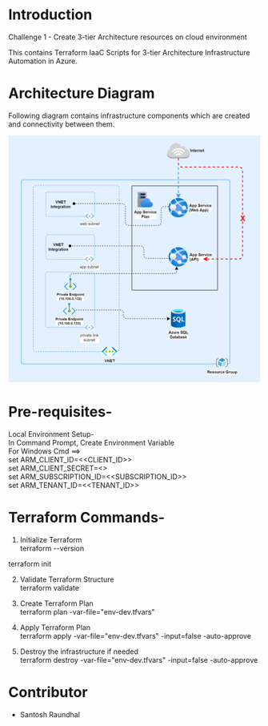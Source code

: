 # Introduction 
Challenge 1 - Create 3-tier Architecture resources on cloud environment

This contains Terraform IaaC Scripts for 3-tier Architecture Infrastructure Automation in Azure.

# Architecture Diagram
Following diagram contains infrastructure components which are created and connectivity between them.

![3-tier architecture](./3-tier-architecture.png)

# Pre-requisites-
Local Environment Setup-  
In Command Prompt, Create Environment Variable  
For Windows Cmd ==>  
set ARM_CLIENT_ID=<<CLIENT_ID>>  
set ARM_CLIENT_SECRET=<<SECRET>>  
set ARM_SUBSCRIPTION_ID=<<SUBSCRIPTION_ID>>  
set ARM_TENANT_ID=<<TENANT_ID>>  


# Terraform Commands-

1. Initialize Terraform  
terraform --version  

terraform init  

2. Validate Terraform Structure  
terraform validate  

3. Create Terraform Plan  
terraform plan -var-file="env-dev.tfvars"  

4. Apply Terraform Plan  
terraform apply -var-file="env-dev.tfvars" -input=false -auto-approve  

5. Destroy the infrastructure if needed  
terraform destroy -var-file="env-dev.tfvars" -input=false -auto-approve  



# Contributor
- Santosh Raundhal